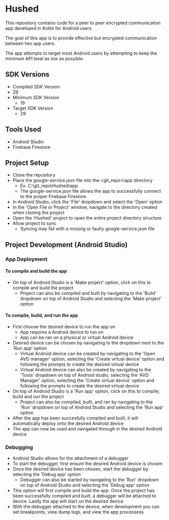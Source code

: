 # Hushed
This repository contains code for a peer to peer encrypted communication app developed in Kotlin for Android users.

The goal of this app is to provide effective but encrypted communication between two app users.

The app attempts to target most Android users by attempting to keep the minimum API level as low as possible.

## SDK Versions
-  Compiled SDK Version
  - 29
- Minimum SDK Version
  - 19
- Target SDK Version
  - 29

## Tools Used
- Android Studio
- Firebase Firestore

## Project Setup
- Clone the repository
- Place the google-service.json file into the <git_repo>\app directory
  - Ex. C:\git_repo\Hushed\app
  - The google-service.json file allows the app to successfully connect to the proper Firebase Firestore
- In Android Studio, click the 'File' dropdown and select the 'Open' option
- In the 'Open File or Project' window, navigate to the directory created when cloning the project
- Open the 'Hushed' project to open the entire project directory structure
- Allow project to sync
  - Syncing may fail with a missing or faulty google-service.json file

## Project Development (Android Studio)
### App Deployment
#### To compile and build the app
- On top of Android Studio is a 'Make project' option, click on this to compile and build the project
  - Project can also be compiled and built by navigating to the 'Build' dropdown on top of Android Studio and selecting the 'Make project' option

#### To compile, build, and run the app
- First choose the desired device to run the app on
  - App requires a Android device to run on
  - App can be ran on a physical or virtual Android device
- Desired device can be chosen by navigating to the dropdown next to the 'Run app' option
  - Virtual Android device can be created by navigating to the 'Open AVD manager' option, selecting the 'Create virtual device' option and following the prompts to create the desired virtual device
  - Virtual Android device can also be created by navigating to the 'Tools' dropdown on top of Android studio, selecting the 'AVD Manager' option, selecting the 'Create virtual device' option and following the prompts to create the desired virtual device
- On top of Android Studio is a 'Run app' option, click on this to compile, build and run the project
  - Project can also be compiled, built, and ran by navigating to the 'Run' dropdown on top of Android Studio and selecting the 'Run app' option
- After the app has been succesfully compiled and built, it will automatically deploy onto the desired Android device
- The app can now be used and navigated through in the desired Android device

### Debugging
- Android Studio allows for the attachment of a debugger
- To start the debugger, first ensure the desired Android device is chosen
- Once the desired device has been chosen, start the debugger by selecting the 'Debug app' option
  - Debugger can also be started by navigating to the 'Run' dropdown on top of Android Studio and selecting the 'Debug app' option
- This option will first compile and build the app.  Once the project has been successfully compiled and built, a debugger will be attached to device.  Lastly the app will start on the desired device
- With the debugger attached to the device, when development you can set breakpoints, view dump logs, and view the app processess